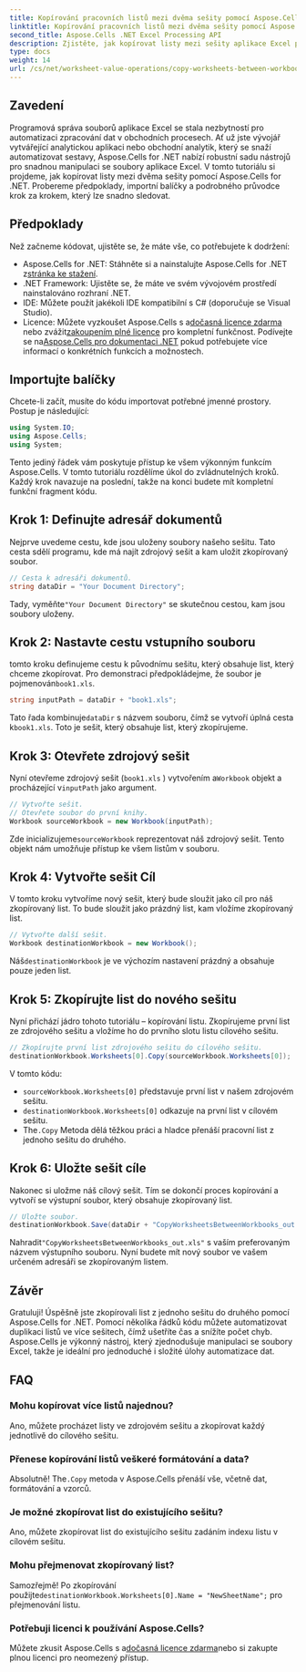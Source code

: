 ```yaml
---
title: Kopírování pracovních listů mezi dvěma sešity pomocí Aspose.Cells
linktitle: Kopírování pracovních listů mezi dvěma sešity pomocí Aspose.Cells
second_title: Aspose.Cells .NET Excel Processing API
description: Zjistěte, jak kopírovat listy mezi sešity aplikace Excel pomocí Aspose.Cells for .NET v tomto podrobném, podrobném tutoriálu. Ideální pro automatizaci procesů v Excelu.
type: docs
weight: 14
url: /cs/net/worksheet-value-operations/copy-worksheets-between-workbooks/
---
```

## Zavedení
Programová správa souborů aplikace Excel se stala nezbytností pro automatizaci zpracování dat v obchodních procesech. Ať už jste vývojář vytvářející analytickou aplikaci nebo obchodní analytik, který se snaží automatizovat sestavy, Aspose.Cells for .NET nabízí robustní sadu nástrojů pro snadnou manipulaci se soubory aplikace Excel. V tomto tutoriálu si projdeme, jak kopírovat listy mezi dvěma sešity pomocí Aspose.Cells for .NET. Probereme předpoklady, importní balíčky a podrobného průvodce krok za krokem, který lze snadno sledovat.
## Předpoklady
Než začneme kódovat, ujistěte se, že máte vše, co potřebujete k dodržení:
-  Aspose.Cells for .NET: Stáhněte si a nainstalujte Aspose.Cells for .NET z[stránka ke stažení](https://releases.aspose.com/cells/net/).
- .NET Framework: Ujistěte se, že máte ve svém vývojovém prostředí nainstalováno rozhraní .NET.
- IDE: Můžete použít jakékoli IDE kompatibilní s C# (doporučuje se Visual Studio).
-  Licence: Můžete vyzkoušet Aspose.Cells s a[dočasná licence zdarma](https://purchase.aspose.com/temporary-license/) nebo zvážit[zakoupením plné licence](https://purchase.aspose.com/buy) pro kompletní funkčnost.
 Podívejte se na[Aspose.Cells pro dokumentaci .NET](https://reference.aspose.com/cells/net/) pokud potřebujete více informací o konkrétních funkcích a možnostech.
## Importujte balíčky
Chcete-li začít, musíte do kódu importovat potřebné jmenné prostory. Postup je následující:
```csharp
using System.IO;
using Aspose.Cells;
using System;
```
Tento jediný řádek vám poskytuje přístup ke všem výkonným funkcím Aspose.Cells.
V tomto tutoriálu rozdělíme úkol do zvládnutelných kroků. Každý krok navazuje na poslední, takže na konci budete mít kompletní funkční fragment kódu.
## Krok 1: Definujte adresář dokumentů
Nejprve uvedeme cestu, kde jsou uloženy soubory našeho sešitu. Tato cesta sdělí programu, kde má najít zdrojový sešit a kam uložit zkopírovaný soubor.
```csharp
// Cesta k adresáři dokumentů.
string dataDir = "Your Document Directory";
```
 Tady, vyměňte`"Your Document Directory"` se skutečnou cestou, kam jsou soubory uloženy.
## Krok 2: Nastavte cestu vstupního souboru
 tomto kroku definujeme cestu k původnímu sešitu, který obsahuje list, který chceme zkopírovat. Pro demonstraci předpokládejme, že soubor je pojmenován`book1.xls`.
```csharp
string inputPath = dataDir + "book1.xls";
```
 Tato řada kombinuje`dataDir` s názvem souboru, čímž se vytvoří úplná cesta k`book1.xls`. Toto je sešit, který obsahuje list, který zkopírujeme.
## Krok 3: Otevřete zdrojový sešit
Nyní otevřeme zdrojový sešit (`book1.xls` ) vytvořením a`Workbook` objekt a procházející v`inputPath` jako argument.
```csharp
// Vytvořte sešit.
// Otevřete soubor do první knihy.
Workbook sourceWorkbook = new Workbook(inputPath);
```
 Zde inicializujeme`sourceWorkbook` reprezentovat náš zdrojový sešit. Tento objekt nám umožňuje přístup ke všem listům v souboru.
## Krok 4: Vytvořte sešit Cíl
V tomto kroku vytvoříme nový sešit, který bude sloužit jako cíl pro náš zkopírovaný list. To bude sloužit jako prázdný list, kam vložíme zkopírovaný list.
```csharp
// Vytvořte další sešit.
Workbook destinationWorkbook = new Workbook();
```
 Náš`destinationWorkbook` je ve výchozím nastavení prázdný a obsahuje pouze jeden list.
## Krok 5: Zkopírujte list do nového sešitu
Nyní přichází jádro tohoto tutoriálu – kopírování listu. Zkopírujeme první list ze zdrojového sešitu a vložíme ho do prvního slotu listu cílového sešitu.
```csharp
// Zkopírujte první list zdrojového sešitu do cílového sešitu.
destinationWorkbook.Worksheets[0].Copy(sourceWorkbook.Worksheets[0]);
```
V tomto kódu:
- `sourceWorkbook.Worksheets[0]` představuje první list v našem zdrojovém sešitu.
- `destinationWorkbook.Worksheets[0]` odkazuje na první list v cílovém sešitu.
-  The`.Copy` Metoda dělá těžkou práci a hladce přenáší pracovní list z jednoho sešitu do druhého.
## Krok 6: Uložte sešit cíle
Nakonec si uložme náš cílový sešit. Tím se dokončí proces kopírování a vytvoří se výstupní soubor, který obsahuje zkopírovaný list.
```csharp
// Uložte soubor.
destinationWorkbook.Save(dataDir + "CopyWorksheetsBetweenWorkbooks_out.xls");
```
 Nahradit`"CopyWorksheetsBetweenWorkbooks_out.xls"` s vaším preferovaným názvem výstupního souboru. Nyní budete mít nový soubor ve vašem určeném adresáři se zkopírovaným listem.

## Závěr
Gratuluji! Úspěšně jste zkopírovali list z jednoho sešitu do druhého pomocí Aspose.Cells for .NET. Pomocí několika řádků kódu můžete automatizovat duplikaci listů ve více sešitech, čímž ušetříte čas a snížíte počet chyb. Aspose.Cells je výkonný nástroj, který zjednodušuje manipulaci se soubory Excel, takže je ideální pro jednoduché i složité úlohy automatizace dat.
## FAQ
### Mohu kopírovat více listů najednou?  
Ano, můžete procházet listy ve zdrojovém sešitu a zkopírovat každý jednotlivě do cílového sešitu.
### Přenese kopírování listů veškeré formátování a data?  
 Absolutně! The`.Copy` metoda v Aspose.Cells přenáší vše, včetně dat, formátování a vzorců.
### Je možné zkopírovat list do existujícího sešitu?  
Ano, můžete zkopírovat list do existujícího sešitu zadáním indexu listu v cílovém sešitu.
### Mohu přejmenovat zkopírovaný list?  
 Samozřejmě! Po zkopírování použijte`destinationWorkbook.Worksheets[0].Name = "NewSheetName";` pro přejmenování listu.
### Potřebuji licenci k používání Aspose.Cells?  
 Můžete zkusit Aspose.Cells s a[dočasná licence zdarma](https://purchase.aspose.com/temporary-license/)nebo si zakupte plnou licenci pro neomezený přístup.